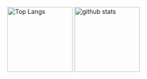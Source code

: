 <p align="left"> 
  <img alt="Top Langs" height="150px" src="https://github-readme-stats.vercel.app/api/top-langs/?username=miyazaki-games&layout=compact&show_icons=true&theme=onedark" />
  <img alt="github stats" height="150px" src="https://github-readme-stats.vercel.app/api?username=miyazaki-games&theme=onedark&show_icons=ture" />
</p>
